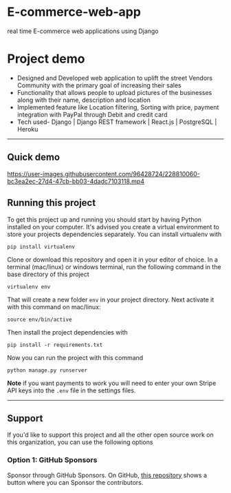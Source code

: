 # E-commerce-web-app
real time E-commerce web applications using Django

# Project demo
*	Designed and Developed web application to uplift the street Vendors Community with the primary goal of increasing their sales
*	Functionality that allows people to upload pictures of the businesses along with their name, description and location
*	Implemented feature like Location filtering, Sorting with price, payment integration with PayPal through Debit and credit card
*	Tech used- Django | Django REST framework | React.js | PostgreSQL | Heroku
  
---

## Quick demo



https://user-images.githubusercontent.com/96428724/228810060-bc3ea2ec-27d4-47cb-bb03-4dadc7103118.mp4




## Running this project

To get this project up and running you should start by having Python installed on your computer. It's advised you create a virtual environment to store your projects dependencies separately. You can install virtualenv with

```
pip install virtualenv
```

Clone or download this repository and open it in your editor of choice. In a terminal (mac/linux) or windows terminal, run the following command in the base directory of this project

```
virtualenv env
```

That will create a new folder `env` in your project directory. Next activate it with this command on mac/linux:

```
source env/bin/active
```

Then install the project dependencies with

```
pip install -r requirements.txt
```

Now you can run the project with this command

```
python manage.py runserver
```

**Note** if you want payments to work you will need to enter your own Stripe API keys into the `.env` file in the settings files.

---

## Support

If you'd like to support this project and all the other open source work on this organization, you can use the following options

### Option 1: GitHub Sponsors

Sponsor through GitHub Sponsors. On GitHub, [this repository](https://github.com/Pranavsk200/E-commerce-web-app) shows a button where you can Sponsor the contributors.



